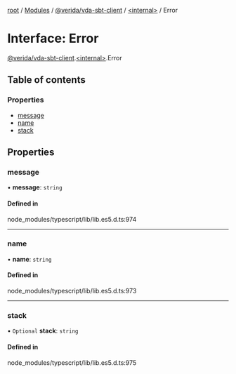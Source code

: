 [root](../README.md) / [Modules](../modules.md) / [@verida/vda-sbt-client](../modules/verida_vda_sbt_client.md) / [<internal\>](../modules/verida_vda_sbt_client._internal_.md) / Error

# Interface: Error

[@verida/vda-sbt-client](../modules/verida_vda_sbt_client.md).[<internal\>](../modules/verida_vda_sbt_client._internal_.md).Error

## Table of contents

### Properties

- [message](verida_vda_sbt_client._internal_.Error.md#message)
- [name](verida_vda_sbt_client._internal_.Error.md#name)
- [stack](verida_vda_sbt_client._internal_.Error.md#stack)

## Properties

### message

• **message**: `string`

#### Defined in

node_modules/typescript/lib/lib.es5.d.ts:974

___

### name

• **name**: `string`

#### Defined in

node_modules/typescript/lib/lib.es5.d.ts:973

___

### stack

• `Optional` **stack**: `string`

#### Defined in

node_modules/typescript/lib/lib.es5.d.ts:975
